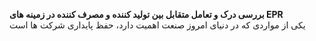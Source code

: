 ****بررسی درک و تعامل متقابل بین تولید کننده و مصرف کننده در زمینه های EPR<br/>****
یکی از مواردی که در دنیای امروز صنعت اهمیت دارد، حفظ پایداری شرکت ها است
